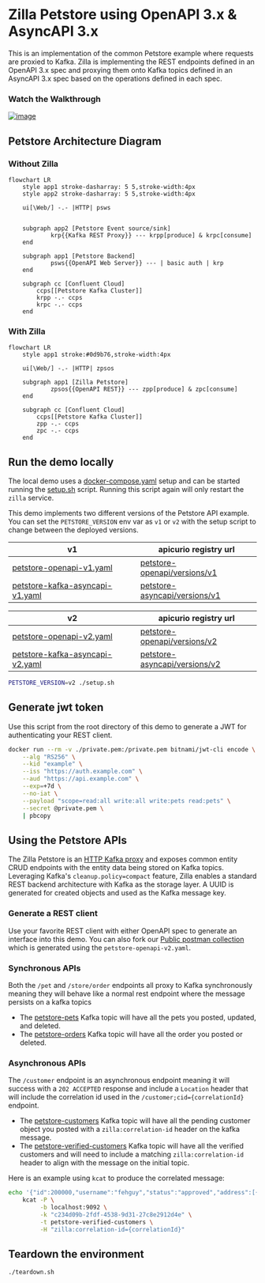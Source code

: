 # Zilla Petstore using OpenAPI 3.x & AsyncAPI 3.x

This is an implementation of the common Petstore example where requests are proxied to Kafka. Zilla is implementing the REST endpoints defined in an OpenAPI 3.x spec and proxying them onto Kafka topics defined in an AsyncAPI 3.x spec based on the operations defined in each spec.

### Watch the Walkthrough

[![image](https://img.youtube.com/vi/FemWt31R7jg/0.jpg)](https://youtu.be/FemWt31R7jg)

## Petstore Architecture Diagram

### Without Zilla

```mermaid
flowchart LR
    style app1 stroke-dasharray: 5 5,stroke-width:4px
    style app2 stroke-dasharray: 5 5,stroke-width:4px

    ui[\Web/] -.- |HTTP| psws


    subgraph app2 [Petstore Event source/sink]
            krp{{Kafka REST Proxy}} --- krpp[produce] & krpc[consume]
    end

    subgraph app1 [Petstore Backend]
            psws{{OpenAPI Web Server}} --- | basic auth | krp
    end

    subgraph cc [Confluent Cloud]
        ccps[[Petstore Kafka Cluster]]
        krpp -.- ccps
        krpc -.- ccps
    end
```

### With Zilla

```mermaid
flowchart LR
    style app1 stroke:#0d9b76,stroke-width:4px

    ui[\Web/] -.- |HTTP| zpsos

    subgraph app1 [Zilla Petstore]
            zpsos{{OpenAPI REST}} --- zpp[produce] & zpc[consume]
    end

    subgraph cc [Confluent Cloud]
        ccps[[Petstore Kafka Cluster]]
        zpp -.- ccps
        zpc -.- ccps
    end
```

## Run the demo locally

The local demo uses a [docker-compose.yaml](docker-compose.yaml) setup and can be started running the [setup.sh](setup.sh) script. Running this script again will only restart the `zilla` service.

This demo implements two different versions of the Petstore API example. You can set the `PETSTORE_VERSION` env var as `v1` or `v2` with the setup script to change between the deployed versions.

| v1                                                                 | apicurio registry url                                                                                                           |
| ------------------------------------------------------------------ | ------------------------------------------------------------------------------------------------------------------------------- |
| [petstore-openapi-v1.yaml](petstore-openapi-v1.yaml)               | [petstore-openapi/versions/v1](http://localhost:8081/apis/registry/v2/groups/petstore/artifacts/petstore-openapi/versions/v1)   |
| [petstore-kafka-asyncapi-v1.yaml](petstore-kafka-asyncapi-v1.yaml) | [petstore-asyncapi/versions/v1](http://localhost:8081/apis/registry/v2/groups/petstore/artifacts/petstore-asyncapi/versions/v1) |

| v2                                                                 | apicurio registry url                                                                                                           |
| ------------------------------------------------------------------ | ------------------------------------------------------------------------------------------------------------------------------- |
| [petstore-openapi-v2.yaml](petstore-openapi-v2.yaml)               | [petstore-openapi/versions/v2](http://localhost:8081/apis/registry/v2/groups/petstore/artifacts/petstore-openapi/versions/v2)   |
| [petstore-kafka-asyncapi-v2.yaml](petstore-kafka-asyncapi-v2.yaml) | [petstore-asyncapi/versions/v2](http://localhost:8081/apis/registry/v2/groups/petstore/artifacts/petstore-asyncapi/versions/v2) |

```bash
PETSTORE_VERSION=v2 ./setup.sh
```

## Generate jwt token

Use this script from the root directory of this demo to generate a JWT for authenticating your REST client.

```bash
docker run --rm -v ./private.pem:/private.pem bitnami/jwt-cli encode \
    --alg "RS256" \
    --kid "example" \
    --iss "https://auth.example.com" \
    --aud "https://api.example.com" \
    --exp=+7d \
    --no-iat \
    --payload "scope=read:all write:all write:pets read:pets" \
    --secret @private.pem \
    | pbcopy
```

## Using the Petstore APIs

The Zilla Petstore is an [HTTP Kafka proxy](https://docs.aklivity.io/zilla/latest/concepts/kafka-proxies/http-proxy.html) and exposes common entity CRUD endpoints with the entity data being stored on Kafka topics. Leveraging Kafka's `cleanup.policy=compact` feature, Zilla enables a standard REST backend architecture with Kafka as the storage layer. A UUID is generated for created objects and used as the Kafka message key.

### Generate a REST client

Use your favorite REST client with either OpenAPI spec to generate an interface into this demo. You can also fork our [Public postman collection](https://www.postman.com/aklivity-zilla/workspace/aklivity-zilla-live-demos/collection/28401168-ac7e51ac-5560-4169-9e4b-77ea02e5801d) which is generated using the `petstore-openapi-v2.yaml`.

### Synchronous APIs

Both the `/pet` and `/store/order` endpoints all proxy to Kafka synchronously meaning they will behave like a normal rest endpoint where the message persists on a kafka topics

- The [petstore-pets](http://localhost:8080/ui/clusters/localhost/all-topics/petstore-pets/messages) Kafka topic will have all the pets you posted, updated, and deleted.
- The [petstore-orders](http://localhost:8080/ui/clusters/localhost/all-topics/petstore-orders/messages) Kafka topic will have all the order you posted or deleted.

### Asynchronous APIs

The `/customer` endpoint is an asynchronous endpoint meaning it will success with a `202 ACCEPTED` response and include a `Location` header that will include the correlation id used in the `/customer;cid={correlationId}` endpoint.

- The [petstore-customers](http://localhost:8080/ui/clusters/localhost/all-topics/petstore-customers/messages) Kafka topic will have all the pending customer object you posted with a `zilla:correlation-id` header on the kafka message.
- The [petstore-verified-customers](http://localhost:8080/ui/clusters/localhost/all-topics/petstore-verified-customers/messages) Kafka topic will have all the verified customers and will need to include a matching `zilla:correlation-id` header to align with the message on the initial topic.

Here is an example using `kcat` to produce the correlated message:

```sh
echo '{"id":200000,"username":"fehguy","status":"approved","address":[{"street":"437 Lytton","city":"Palo Alto","state":"CA","zip":"94301"}]}' | \
    kcat -P \
         -b localhost:9092 \
         -k "c234d09b-2fdf-4538-9d31-27c8e2912d4e" \
         -t petstore-verified-customers \
         -H "zilla:correlation-id={correlationId}"
```

## Teardown the environment

```bash
./teardown.sh
```
